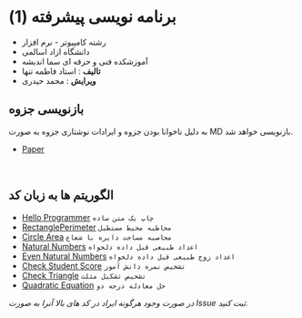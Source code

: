 <link rel="stylesheet" href="style.css">

# برنامه نویسی پیشرفته (1)

- رشته کامپیوتر - نرم افزار
- دانشگاه ازاد اسالمی
- آموزشکده فنی و حرفه ای سما اندیشه
- **تالیف** : استاد فاطمه تنها
- **ویرایش** : محمد حیدری

## بازنویسی جزوه

به دلیل ناخوانا بودن جزوه و ایرادات نوشتاری جزوه به صورت MD بازنویسی خواهد شد.

- [Paper](Paper.md)

<br>

## الگوریتم ها به زبان کد

- [Hello Programmer](cpp/HelloProgrammer.cpp) `چاپ یک متن ساده`
- [RectanglePerimeter](cpp/RectanglePerimeter.cpp) `محاطبه محیط مستطیل`
- [Circle Area](cpp/CircleArea.cpp) `محاصبه مساحت دایره با شعاع`
- [Natural Numbers](cpp/NaturalNumbers.cpp) `اعداد طبیعی قبل داده دلخواه`
- [Even Natural Numbers](cpp/EvenNaturalNumbers.cpp) `اعداد زوج طبیعی قبل داده دلخواه`
- [Check Student Score](cpp/CheckStudentScore.cpp) `تشخیص نمره دانش آموز`
- [Check Triangle](cpp/CheckTriangle.cpp) `تشخیص تشکیل مثلث`
- [Quadratic Equation](cpp/QuadraticEquation.cpp) `حل معادله درجه دو`

_در صورت وجود هرگونه ایراد در کد های بالا آنرا به صورت Issue ثبت کنید._
